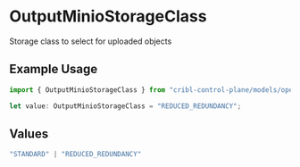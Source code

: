 # OutputMinioStorageClass

Storage class to select for uploaded objects

## Example Usage

```typescript
import { OutputMinioStorageClass } from "cribl-control-plane/models/operations";

let value: OutputMinioStorageClass = "REDUCED_REDUNDANCY";
```

## Values

```typescript
"STANDARD" | "REDUCED_REDUNDANCY"
```